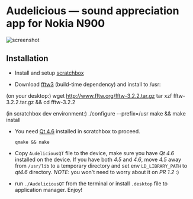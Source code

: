 # Audelicious — sound appreciation app for Nokia N900

![screenshot](http://github.com/melfar/audelicious/tree/master/images/screenshot.jpg?raw=true)

## Installation

 * Install and setup [scratchbox](http://wiki.forum.nokia.com/index.php/Maemo_5_SDK_installation_for_beginners)

 * Download [fftw3](http://www.fftw.org/download.html) (build-time dependency) and install to /usr:

(on your desktop:)
    wget http://www.fftw.org/fftw-3.2.2.tar.gz
    tar xzf fftw-3.2.2.tar.gz && cd fftw-3.2.2

(in scratchbox dev environment:)
    ./configure --prefix=/usr
    make && make install

 * You need [Qt 4.6](http://qt.nokia.com/products/platform/maemo) installed in scratchbox to proceed.
 
   `qmake && make`
   
 * Copy `AudeliciousQT` file to the device, make sure you have *Qt 4.6* installed on the device.  If you have both *4.5* and *4.6*, move *4.5* away from `/usr/lib` to a temporary directory and set env `LD_LIBRARY_PATH` to *qt4.6* directory.  *NOTE*: you won't need to worry about it on *PR 1.2* :)
 
 * run `./AudeliciousQT` from the terminal or install `.desktop` file to application manager.  Enjoy!
